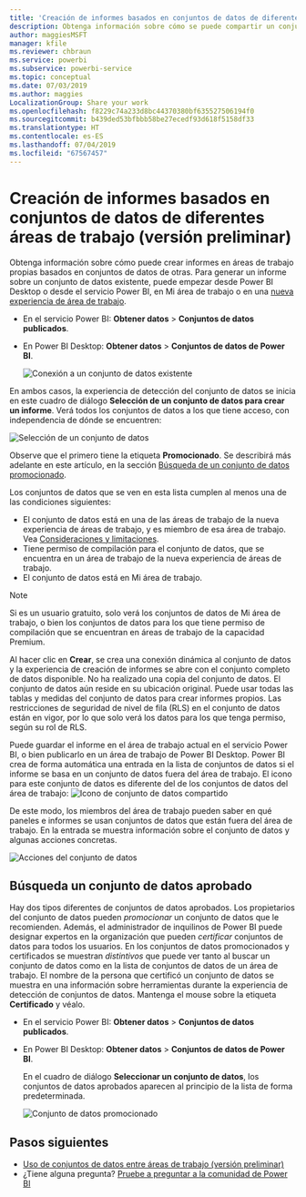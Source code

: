 ```yaml
---
title: 'Creación de informes basados en conjuntos de datos de diferentes áreas de trabajo (versión preliminar): Power BI'
description: Obtenga información sobre cómo se puede compartir un conjunto de datos con usuarios en toda la organización. Después, podrán crear informes basados en el conjunto de datos en sus propias áreas de trabajo.
author: maggiesMSFT
manager: kfile
ms.reviewer: chbraun
ms.service: powerbi
ms.subservice: powerbi-service
ms.topic: conceptual
ms.date: 07/03/2019
ms.author: maggies
LocalizationGroup: Share your work
ms.openlocfilehash: f8229c74a233d8bc44370380bf635527506194f0
ms.sourcegitcommit: b439ded53bfbbb58be27ecedf93d618f5158df33
ms.translationtype: HT
ms.contentlocale: es-ES
ms.lasthandoff: 07/04/2019
ms.locfileid: "67567457"
---
```

# <a name="create-reports-based-on-datasets-from-different-workspaces-preview"></a>Creación de informes basados en conjuntos de datos de diferentes áreas de trabajo (versión preliminar)

Obtenga información sobre cómo puede crear informes en áreas de trabajo propias basados en conjuntos de datos de otras. Para generar un informe sobre un conjunto de datos existente, puede empezar desde Power BI Desktop o desde el servicio Power BI, en Mi área de trabajo o en una [nueva experiencia de área de trabajo](service-create-the-new-workspaces.md).

- En el servicio Power BI: **Obtener datos** > **Conjuntos de datos publicados**.
- En Power BI Desktop: **Obtener datos** > **Conjuntos de datos de Power BI**.

    ![Conexión a un conjunto de datos existente](media/service-datasets-across-workspaces/power-bi-connect-dataset-pk.png)
   
En ambos casos, la experiencia de detección del conjunto de datos se inicia en este cuadro de diálogo **Selección de un conjunto de datos para crear un informe**. Verá todos los conjuntos de datos a los que tiene acceso, con independencia de dónde se encuentren:

![Selección de un conjunto de datos](media/service-datasets-across-workspaces/power-bi-select-dataset.png)

Observe que el primero tiene la etiqueta **Promocionado**. Se describirá más adelante en este artículo, en la sección [Búsqueda de un conjunto de datos promocionado](#find-an-endorsed-dataset).

Los conjuntos de datos que se ven en esta lista cumplen al menos una de las condiciones siguientes:

- El conjunto de datos está en una de las áreas de trabajo de la nueva experiencia de áreas de trabajo, y es miembro de esa área de trabajo. Vea [Consideraciones y limitaciones](service-datasets-across-workspaces.md#considerations-and-limitations).
- Tiene permiso de compilación para el conjunto de datos, que se encuentra en un área de trabajo de la nueva experiencia de áreas de trabajo.
- El conjunto de datos está en Mi área de trabajo.

> [!NOTE]
> Si es un usuario gratuito, solo verá los conjuntos de datos de Mi área de trabajo, o bien los conjuntos de datos para los que tiene permiso de compilación que se encuentran en áreas de trabajo de la capacidad Premium.

Al hacer clic en **Crear**, se crea una conexión dinámica al conjunto de datos y la experiencia de creación de informes se abre con el conjunto completo de datos disponible. No ha realizado una copia del conjunto de datos. El conjunto de datos aún reside en su ubicación original. Puede usar todas las tablas y medidas del conjunto de datos para crear informes propios. Las restricciones de seguridad de nivel de fila (RLS) en el conjunto de datos están en vigor, por lo que solo verá los datos para los que tenga permiso, según su rol de RLS.

Puede guardar el informe en el área de trabajo actual en el servicio Power BI, o bien publicarlo en un área de trabajo de Power BI Desktop. Power BI crea de forma automática una entrada en la lista de conjuntos de datos si el informe se basa en un conjunto de datos fuera del área de trabajo. El icono para este conjunto de datos es diferente del de los conjuntos de datos del área de trabajo: ![Icono de conjunto de datos compartido](media/service-datasets-discover-across-workspaces/power-bi-shared-dataset-icon.png)

De este modo, los miembros del área de trabajo pueden saber en qué paneles e informes se usan conjuntos de datos que están fuera del área de trabajo. En la entrada se muestra información sobre el conjunto de datos y algunas acciones concretas.

![Acciones del conjunto de datos](media/service-datasets-across-workspaces/power-bi-dataset-actions.png)

## <a name="find-an-endorsed-dataset"></a>Búsqueda un conjunto de datos aprobado

Hay dos tipos diferentes de conjuntos de datos aprobados. Los propietarios del conjunto de datos pueden *promocionar* un conjunto de datos que le recomienden. Además, el administrador de inquilinos de Power BI puede designar expertos en la organización que pueden *certificar* conjuntos de datos para todos los usuarios. En los conjuntos de datos promocionados y certificados se muestran *distintivos* que puede ver tanto al buscar un conjunto de datos como en la lista de conjuntos de datos de un área de trabajo. El nombre de la persona que certificó un conjunto de datos se muestra en una información sobre herramientas durante la experiencia de detección de conjuntos de datos. Mantenga el mouse sobre la etiqueta **Certificado** y véalo.

- En el servicio Power BI: **Obtener datos** > **Conjuntos de datos publicados**.
- En Power BI Desktop: **Obtener datos** > **Conjuntos de datos de Power BI**.

    En el cuadro de diálogo **Seleccionar un conjunto de datos**, los conjuntos de datos aprobados aparecen al principio de la lista de forma predeterminada. 

    ![Conjunto de datos promocionado](media/service-datasets-certify-promote/power-bi-dataset-promoted.png)

## <a name="next-steps"></a>Pasos siguientes

- [Uso de conjuntos de datos entre áreas de trabajo (versión preliminar)](service-datasets-across-workspaces.md)
- ¿Tiene alguna pregunta? [Pruebe a preguntar a la comunidad de Power BI](http://community.powerbi.com/)
